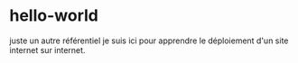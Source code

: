 # hello-world
juste un autre référentiel
je suis ici pour apprendre le déploiement d'un site internet sur internet.
